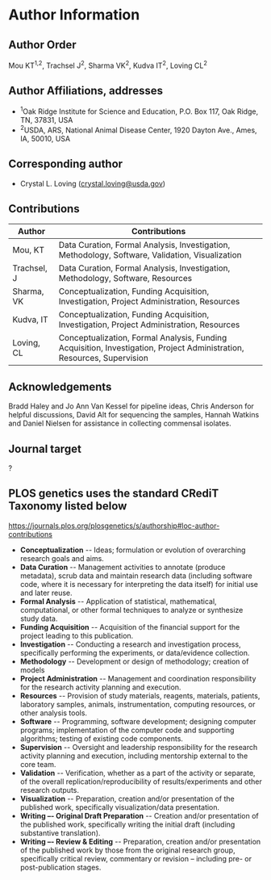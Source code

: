 # Author Information

## Author Order
Mou KT<sup>1,2</sup>, Trachsel J<sup>2</sup>, Sharma VK<sup>2</sup>, Kudva IT<sup>2</sup>, Loving CL<sup>2</sup>

## Author Affiliations, addresses
* <sup>1</sup>Oak Ridge Institute for Science and Education, P.O. Box 117, Oak Ridge, TN, 37831, USA
* <sup>2</sup>USDA, ARS, National Animal Disease Center, 1920 Dayton Ave., Ames, IA, 50010, USA

## Corresponding author
* Crystal L. Loving (crystal.loving@usda.gov)

## Contributions
| Author | Contributions |
| -- | -- |
| Mou, KT | Data Curation, Formal Analysis, Investigation, Methodology, Software, Validation, Visualization |
| Trachsel, J | Data Curation, Formal Analysis, Investigation, Methodology, Software, Resources |
| Sharma, VK | Conceptualization, Funding Acquisition, Investigation, Project Administration, Resources |
| Kudva, IT | Conceptualization, Funding Acquisition, Investigation, Project Administration, Resources |
| Loving, CL | Conceptualization, Formal Analysis, Funding Acquisition, Investigation, Project Administration, Resources, Supervision |

## Acknowledgements
Bradd Haley and Jo Ann Van Kessel for pipeline ideas, Chris Anderson for helpful discussions, David Alt for sequencing the samples, Hannah Watkins and Daniel Nielsen for assistance in collecting commensal isolates.

## Journal target
?


## PLOS genetics uses the standard CRediT Taxonomy listed below
https://journals.plos.org/plosgenetics/s/authorship#loc-author-contributions

* **Conceptualization** -- Ideas; formulation or evolution of overarching research goals and aims.
* **Data Curation** --	Management activities to annotate (produce metadata), scrub data and maintain research data (including software code, where it is necessary for interpreting the data itself) for initial use and later reuse.
* **Formal Analysis** --	Application of statistical, mathematical, computational, or other formal techniques to analyze or synthesize study data.
* **Funding Acquisition** --	Acquisition of the financial support for the project leading to this publication.
* **Investigation** --	Conducting a research and investigation process, specifically performing the experiments, or data/evidence collection.
* **Methodology**	-- Development or design of methodology; creation of models
* **Project Administration** -- Management and coordination responsibility for the research activity planning and execution.
* **Resources** --	Provision of study materials, reagents, materials, patients, laboratory samples, animals, instrumentation, computing resources, or other analysis tools.
* **Software** --	Programming, software development; designing computer programs; implementation of the computer code and supporting algorithms; testing of existing code components.
* **Supervision** --	Oversight and leadership responsibility for the research activity planning and execution, including mentorship external to the core team.
* **Validation** --	Verification, whether as a part of the activity or separate, of the overall replication/reproducibility of results/experiments and other research outputs.
* **Visualization** --	Preparation, creation and/or presentation of the published work, specifically visualization/data presentation.
* **Writing –- Original Draft Preparation** -- Creation and/or presentation of the published work, specifically writing the initial draft (including substantive translation).
* **Writing –- Review & Editing** -- Preparation, creation and/or presentation of the published work by those from the original research group, specifically critical review, commentary or revision – including pre- or post-publication stages.
